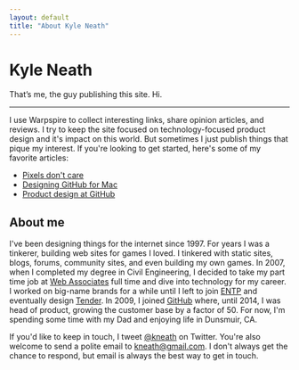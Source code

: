 ```yaml
---
layout: default
title: "About Kyle Neath"
---
```


# Kyle Neath

<p class="intro">
  That&rsquo;s me, the guy publishing this site. Hi.
</p>

----

I use Warpspire to collect interesting links, share opinion articles, and reviews. I try to keep the site focused on technology-focused product design and it's impact on this world. But sometimes I just publish things that pique my interest. If you're looking to get started, here's some of my favorite articles:

* [Pixels don't care](/posts/pixels-dont-care/)
* [Designing GitHub for Mac](/posts/designing-github-mac/)
* [Product design at GitHub](http://warpspire.com/posts/product-design/)


## About me

I've been designing things for the internet since 1997.
For years I was a tinkerer, building web sites for games I loved. I tinkered with static sites, blogs, forums, community sites, and even building my own games.
In 2007, when I completed my degree in Civil Engineering, I decided to take my part time job at [Web Associates](http://en.wikipedia.org/wiki/LEVEL_Studios) full time and dive into technology for my career.
I worked on big-name brands for a while until I left to join [ENTP](http://entp.com/) and eventually design [Tender](http://tenderapp.com/).
In 2009, I joined [GitHub](https://github.com) where, until 2014, I was head of product, growing the customer base by a factor of 50.
For now, I'm spending some time with my Dad and enjoying life in Dunsmuir, CA.

<div class="keep-in-touch">
  <p>
    If you'd like to keep in touch, I tweet <a href="https://twitter.com/kneath">@kneath</a> on Twitter. You're also welcome to send a polite email to <a href="mailto:kneath@gmail.com">kneath@gmail.com</a>. I don't always get the chance to respond, but email is always the best way to get in touch.
  </p>
</div>
